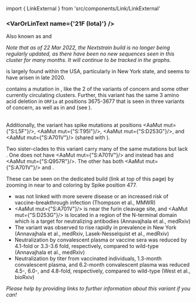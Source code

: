 import { LinkExternal } from 'src/components/Link/LinkExternal'

### <VarOrLinText name={'21F (Iota)'} />

Also known as <VarOrLin name="21F (Iota)" invert={true} /> and <Who name="Iota" />

_Note that as of 22 Mar 2022, the Nextstrain build is no longer being regularly updated, as there have been no new sequences seen in this cluster for many months. It will continue to be tracked in the graphs._

<VarOrLin name="21F (Iota)"/> is largely found within the USA, particularly in New York state, and seems to have arisen in late 2020. 
<br/>

<VarOrLin name="21F (Iota)" prefix="" /> contains a mutation in <Mut name="S:E484"/>, like the 2 of the variants of concern and some other currently circulating clusters. Further, this variant has the same 3 amino acid deletion in `ORF1a` at positions 3675-3677 that is seen in three variants of concern, as well as in <VarOrLin name="21D (Eta)"/> and <VarOrLin name="21G (Lambda)" prefix=""/> (see <Mut name="ORF1a:S3675"/>).
<br/><br/>

Additionally, the variant has spike mutations at positions <AaMut mut={"S:L5F"}/>, <AaMut mut={"S:T95I"}/>, <AaMut mut={"S:D253G"}/>, and <AaMut mut={"S:A701V"}/> (shared with <VarOrLin name="20H (Beta, V2)"/>).

Two sister-clades to this variant carry many of the same mutations but lack <Mut name="S:E484"/>. One does not have <AaMut mut={"S:A701V"}/> and instead has <Mut name="S:S477"/> and <AaMut mut={"S:Q957R"}/>. The other has both <AaMut mut={"S:A701V"}/> and <Mut name="S:S477"/>.

These can be seen on the dedicated build (link at top of this page) by zooming in near to <VarOrLin name="21D (Eta)" prefix=""/> and coloring by Spike position 477.

- <VarOrLin name="21F (Iota)"/> was not linked with more severe disease or an increased risk of vaccine-breakthrough infection (<LinkExternal href="https://www.cdc.gov/mmwr/volumes/70/wr/mm7019e1.htm">Thompson et al., MMWR</LinkExternal>)
- <AaMut mut={"S:A701V"}/> is near the furin cleavage site, and <AaMut mut={"S:D253G"}/> is located in a region of the N-terminal domain which is a target for neutralizing antibodies (<LinkExternal href="https://www.medrxiv.org/content/10.1101/2021.02.23.21252259v2">Annavajhala et al., medRxiv</LinkExternal>)
- The variant was observed to rise rapidly in prevalence in New York (<LinkExternal href="https://www.medrxiv.org/content/10.1101/2021.02.23.21252259v2">Annavajhala et al., medRxiv</LinkExternal>, <LinkExternal href="https://www.medrxiv.org/content/10.1101/2021.02.26.21251868v1">Lasek-Nesselquist et al., medRxiv</LinkExternal>)
- Neutralization by convalescent plasma or vaccine sera was reduced by 4.1-fold or 3.3-3.6 fold, respectively, compared to wild-type (<LinkExternal href="https://www.medrxiv.org/content/10.1101/2021.02.23.21252259v2">Annavajhala et al., medRxiv</LinkExternal>)
- Neutralization by titer from vaccinated individuals, 1.3-month convalescent plasma, and 6.2-month convalescent plasma was reduced 4.5-, 6.0-, and 4.8-fold, respectively, compared to wild-type (<LinkExternal href="https://www.biorxiv.org/content/10.1101/2021.02.14.431043v3">West et al., bioRxiv</LinkExternal>)


_Please help by providing links to further information about this variant if you can!_

